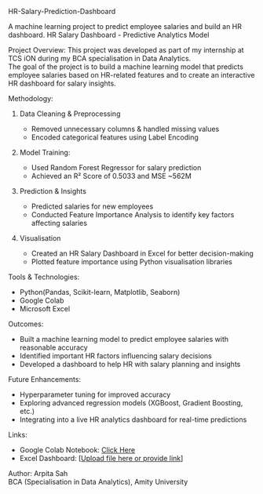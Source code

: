 HR-Salary-Prediction-Dashboard

A machine learning project to predict employee salaries and build an HR dashboard.
 HR Salary Dashboard - Predictive Analytics Model

 Project Overview:
This project was developed as part of my internship at TCS iON during my BCA specialisation in Data Analytics.  
The goal of the project is to build a machine learning model that predicts employee salaries based on HR-related features and to create an interactive HR dashboard for salary insights.

  Methodology:
1. Data Cleaning & Preprocessing
   - Removed unnecessary columns & handled missing values  
   - Encoded categorical features using Label Encoding

2. Model Training:  
   - Used Random Forest Regressor for salary prediction  
   - Achieved an R² Score of 0.5033 and MSE ~562M  

3. Prediction & Insights
   - Predicted salaries for new employees  
   - Conducted Feature Importance Analysis to identify key factors affecting salaries  

4. Visualisation
   - Created an HR Salary Dashboard in Excel for better decision-making  
   - Plotted feature importance using Python visualisation libraries  

Tools & Technologies:
- Python(Pandas, Scikit-learn, Matplotlib, Seaborn)  
- Google Colab
- Microsoft Excel

 Outcomes:
- Built a machine learning model to predict employee salaries with reasonable accuracy  
- Identified important HR factors influencing salary decisions  
- Developed a dashboard to help HR with salary planning and insights 

Future Enhancements:
- Hyperparameter tuning for improved accuracy  
- Exploring advanced regression models (XGBoost, Gradient Boosting, etc.)  
- Integrating into a live HR analytics dashboard for real-time predictions  



 Links:
- Google Colab Notebook: [Click Here](https://colab.research.google.com/drive/1kCU-1rkllCtp8qjkYHemdDXS6HrOXY5c?usp=sharing)  
- Excel Dashboard: [[Upload file here or provide link](https://1drv.ms/x/c/84fefe525e4ad4f6/ETw0R-WCvptGj-kLPIlE61IBokcKE07FbjWk96JG5rQfqw?e=Lud946)]  



Author: Arpita Sah  
BCA (Specialisation in Data Analytics), Amity University
